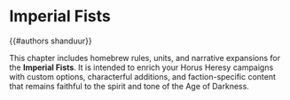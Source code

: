 # Imperial Fists

{{#authors shanduur}}

This chapter includes homebrew rules, units, and narrative expansions for the **Imperial Fists**. It is intended to enrich your Horus Heresy campaigns with custom options, characterful additions, and faction-specific content that remains faithful to the spirit and tone of the Age of Darkness.

